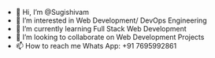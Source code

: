 - 👋 Hi, I’m @Sugishivam
- 👀 I’m interested in Web Development/ DevOps Engineering
- 🌱 I’m currently learning Full Stack Web Development
- 💞️ I’m looking to collaborate on Web Development Projects
- 📫 How to reach me Whats App: +91 7695992861


